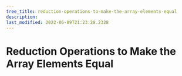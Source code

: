 ```yaml
---
tree_title: reduction-operations-to-make-the-array-elements-equal
description: 
last_modified: 2022-06-09T21:23:28.2328
---
```


# Reduction Operations to Make the Array Elements Equal
